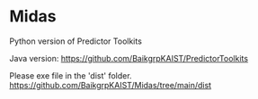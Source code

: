 # Midas
 Python version of Predictor Toolkits
 
 Java version: https://github.com/BaikgrpKAIST/PredictorToolkits
 
 Please exe file in the 'dist' folder.    
 https://github.com/BaikgrpKAIST/Midas/tree/main/dist
